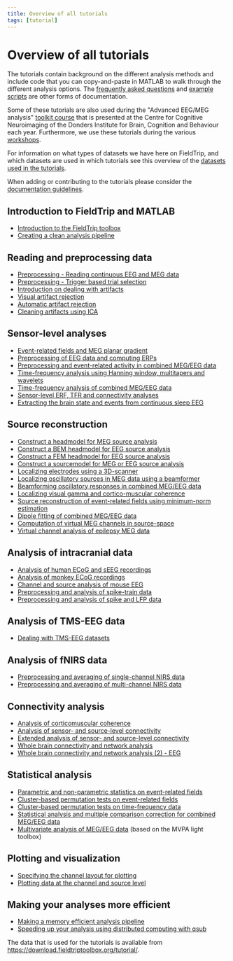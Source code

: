 ```yaml
---
title: Overview of all tutorials
tags: [tutorial]
---
```


# Overview of all tutorials

The tutorials contain background on the different analysis methods and include code that you can copy-and-paste in MATLAB to walk through the different analysis options. The [frequently asked questions](/faq) and [example scripts](/example) are other forms of documentation.

Some of these tutorials are also used during the "Advanced EEG/MEG analysis" [toolkit course](https://www.ru.nl/donders/agenda/donders-tool-kits/) that is presented at the Centre for Cognitive Neuroimaging of the Donders Institute for Brain, Cognition and Behaviour each year. Furthermore, we use these tutorials during the various [workshops](/workshop).

For information on what types of datasets we have here on FieldTrip, and which datasets are used in which tutorials see this overview of the [datasets used in the tutorials](/faq/what_types_of_datasets_and_their_respective_analyses_are_used_on_fieldtrip).

When adding or contributing to the tutorials please consider the [documentation guidelines](/development/guideline/documentation).

## Introduction to FieldTrip and MATLAB

- [Introduction to the FieldTrip toolbox](/tutorial/introduction)
- [Creating a clean analysis pipeline](/tutorial/scripting)

## Reading and preprocessing data

- [Preprocessing - Reading continuous EEG and MEG data](/tutorial/continuous)
- [Preprocessing - Trigger based trial selection](/tutorial/preprocessing)
- [Introduction on dealing with artifacts](/tutorial/artifacts)
- [Visual artifact rejection](/tutorial/visual_artifact_rejection)
- [Automatic artifact rejection](/tutorial/automatic_artifact_rejection)
- [Cleaning artifacts using ICA](/tutorial/ica_artifact_cleaning)

## Sensor-level analyses

- [Event-related fields and MEG planar gradient](/tutorial/eventrelatedaveraging)
- [Preprocessing of EEG data and computing ERPs](/tutorial/preprocessing_erp)
- [Preprocessing and event-related activity in combined MEG/EEG data](/workshop/natmeg/preprocessing)
- [Time-frequency analysis using Hanning window, multitapers and wavelets](/tutorial/timefrequencyanalysis)
- [Time-frequency analysis of combined MEG/EEG data](/workshop/natmeg/timefrequency)
- [Sensor-level ERF, TFR and connectivity analyses](/tutorial/sensor_analysis)
- [Extracting the brain state and events from continuous sleep EEG](/tutorial/sleep)

## Source reconstruction

- [Construct a headmodel for MEG source analysis](/tutorial/headmodel_meg)
- [Construct a BEM headmodel for EEG source analysis](/tutorial/headmodel_eeg_bem)
- [Construct a FEM headmodel for EEG source analysis](/tutorial/headmodel_eeg_fem)
- [Construct a sourcemodel for MEG or EEG source analysis](/tutorial/sourcemodel)
- [Localizing electrodes using a 3D-scanner](/tutorial/electrode)
- [Localizing oscillatory sources in MEG data using a beamformer](/tutorial/beamformer)
- [Beamforming oscillatory responses in combined MEG/EEG data](/workshop/natmeg/beamforming)
- [Localizing visual gamma and cortico-muscular coherence](/tutorial/beamformingextended)
- [Source reconstruction of event-related fields using minimum-norm estimation](/tutorial/minimumnormestimate)
- [Dipole fitting of combined MEG/EEG data](/workshop/natmeg/dipolefitting)
- [Computation of virtual MEG channels in source-space](/tutorial/virtual_sensors)
- [Virtual channel analysis of epilepsy MEG data](/tutorial/epilepsy)

## Analysis of intracranial data

- [Analysis of human ECoG and sEEG recordings](/tutorial/human_ecog)
- [Analysis of monkey ECoG recordings](/tutorial/monkey_ecog)
- [Channel and source analysis of mouse EEG](/tutorial/mouse_eeg)
- [Preprocessing and analysis of spike-train data](/tutorial/spike)
- [Preprocessing and analysis of spike and LFP data](/tutorial/spikefield)

## Analysis of TMS-EEG data

- [Dealing with TMS-EEG datasets](/tutorial/tms-eeg)

## Analysis of fNIRS data

- [Preprocessing and averaging of single-channel NIRS data](/tutorial/nirs_singlechannel)
- [Preprocessing and averaging of multi-channel NIRS data](/tutorial/nirs_multichannel)

## Connectivity analysis

- [Analysis of corticomuscular coherence](/tutorial/coherence)
- [Analysis of sensor- and source-level connectivity](/tutorial/connectivity)
- [Extended analysis of sensor- and source-level connectivity](/tutorial/connectivityextended)
- [Whole brain connectivity and network analysis](/tutorial/networkanalysis)
- [Whole brain connectivity and network analysis (2) - EEG](/tutorial/networkanalysis_eeg)

## Statistical analysis

- [Parametric and non-parametric statistics on event-related fields](/tutorial/eventrelatedstatistics)
- [Cluster-based permutation tests on event-related fields](/tutorial/cluster_permutation_timelock)
- [Cluster-based permutation tests on time-frequency data](/tutorial/cluster_permutation_freq)
- [Statistical analysis and multiple comparison correction for combined MEG/EEG data](/workshop/natmeg/statistics)
- [Multivariate analysis of MEG/EEG data](/tutorial/mvpa_light) (based on the MVPA light toolbox)

## Plotting and visualization

- [Specifying the channel layout for plotting](/tutorial/layout)
- [Plotting data at the channel and source level](/tutorial/plotting)

## Making your analyses more efficient

- [Making a memory efficient analysis pipeline](/tutorial/memory)
- [Speeding up your analysis using distributed computing with qsub](/tutorial/distributedcomputing_qsub)


The data that is used for the tutorials is available from <https://download.fieldtriptoolbox.org/tutorial/>.
